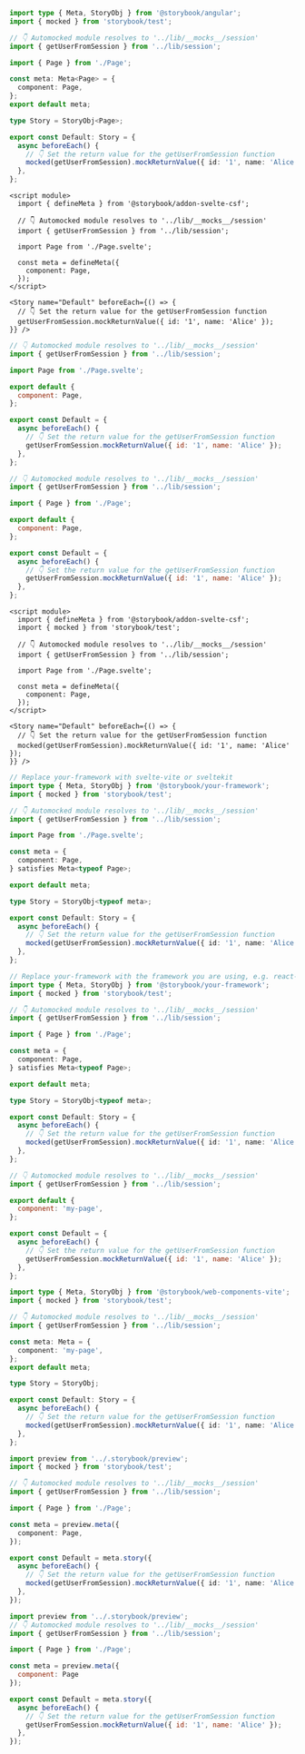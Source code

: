 ```ts filename="Page.stories.ts" renderer="angular" language="ts"
import type { Meta, StoryObj } from '@storybook/angular';
import { mocked } from 'storybook/test';

// 👇 Automocked module resolves to '../lib/__mocks__/session'
import { getUserFromSession } from '../lib/session';

import { Page } from './Page';

const meta: Meta<Page> = {
  component: Page,
};
export default meta;

type Story = StoryObj<Page>;

export const Default: Story = {
  async beforeEach() {
    // 👇 Set the return value for the getUserFromSession function
    mocked(getUserFromSession).mockReturnValue({ id: '1', name: 'Alice' });
  },
};
```

```svelte filename="Page.stories.svelte" renderer="svelte" language="js" tabTitle="Svelte CSF"
<script module>
  import { defineMeta } from '@storybook/addon-svelte-csf';

  // 👇 Automocked module resolves to '../lib/__mocks__/session'
  import { getUserFromSession } from '../lib/session';

  import Page from './Page.svelte';

  const meta = defineMeta({
    component: Page,
  });
</script>

<Story name="Default" beforeEach={() => {
  // 👇 Set the return value for the getUserFromSession function
  getUserFromSession.mockReturnValue({ id: '1', name: 'Alice' });
}} />
```

```js filename="Page.stories.js" renderer="svelte" language="js" tabTitle="CSF"
// 👇 Automocked module resolves to '../lib/__mocks__/session'
import { getUserFromSession } from '../lib/session';

import Page from './Page.svelte';

export default {
  component: Page,
};

export const Default = {
  async beforeEach() {
    // 👇 Set the return value for the getUserFromSession function
    getUserFromSession.mockReturnValue({ id: '1', name: 'Alice' });
  },
};
```

```js filename="Page.stories.js" renderer="common" language="js" tabTitle="CSF 3"
// 👇 Automocked module resolves to '../lib/__mocks__/session'
import { getUserFromSession } from '../lib/session';

import { Page } from './Page';

export default {
  component: Page,
};

export const Default = {
  async beforeEach() {
    // 👇 Set the return value for the getUserFromSession function
    getUserFromSession.mockReturnValue({ id: '1', name: 'Alice' });
  },
};
```

```svelte filename="Page.stories.svelte" renderer="svelte" language="ts" tabTitle="Svelte CSF"
<script module>
  import { defineMeta } from '@storybook/addon-svelte-csf';
  import { mocked } from 'storybook/test';

  // 👇 Automocked module resolves to '../lib/__mocks__/session'
  import { getUserFromSession } from '../lib/session';

  import Page from './Page.svelte';

  const meta = defineMeta({
    component: Page,
  });
</script>

<Story name="Default" beforeEach={() => {
  // 👇 Set the return value for the getUserFromSession function
  mocked(getUserFromSession).mockReturnValue({ id: '1', name: 'Alice' });
}} />
```

```ts filename="Page.stories.ts" renderer="svelte" language="ts" tabTitle="CSF"
// Replace your-framework with svelte-vite or sveltekit
import type { Meta, StoryObj } from '@storybook/your-framework';
import { mocked } from 'storybook/test';

// 👇 Automocked module resolves to '../lib/__mocks__/session'
import { getUserFromSession } from '../lib/session';

import Page from './Page.svelte';

const meta = {
  component: Page,
} satisfies Meta<typeof Page>;

export default meta;

type Story = StoryObj<typeof meta>;

export const Default: Story = {
  async beforeEach() {
    // 👇 Set the return value for the getUserFromSession function
    mocked(getUserFromSession).mockReturnValue({ id: '1', name: 'Alice' });
  },
};
```

```ts filename="Page.stories.ts" renderer="common" language="ts" tabTitle="CSF 3"
// Replace your-framework with the framework you are using, e.g. react-vite, nextjs, vue3-vite, etc.
import type { Meta, StoryObj } from '@storybook/your-framework';
import { mocked } from 'storybook/test';

// 👇 Automocked module resolves to '../lib/__mocks__/session'
import { getUserFromSession } from '../lib/session';

import { Page } from './Page';

const meta = {
  component: Page,
} satisfies Meta<typeof Page>;

export default meta;

type Story = StoryObj<typeof meta>;

export const Default: Story = {
  async beforeEach() {
    // 👇 Set the return value for the getUserFromSession function
    mocked(getUserFromSession).mockReturnValue({ id: '1', name: 'Alice' });
  },
};
```

```js filename="Page.stories.js" renderer="web-components" language="js"
// 👇 Automocked module resolves to '../lib/__mocks__/session'
import { getUserFromSession } from '../lib/session';

export default {
  component: 'my-page',
};

export const Default = {
  async beforeEach() {
    // 👇 Set the return value for the getUserFromSession function
    getUserFromSession.mockReturnValue({ id: '1', name: 'Alice' });
  },
};
```

```ts filename="Page.stories.ts" renderer="web-components" language="ts"
import type { Meta, StoryObj } from '@storybook/web-components-vite';
import { mocked } from 'storybook/test';

// 👇 Automocked module resolves to '../lib/__mocks__/session'
import { getUserFromSession } from '../lib/session';

const meta: Meta = {
  component: 'my-page',
};
export default meta;

type Story = StoryObj;

export const Default: Story = {
  async beforeEach() {
    // 👇 Set the return value for the getUserFromSession function
    mocked(getUserFromSession).mockReturnValue({ id: '1', name: 'Alice' });
  },
};
```

```ts filename="Page.stories.ts" renderer="react" language="ts" tabTitle="CSF Next 🧪"
import preview from '../.storybook/preview';
import { mocked } from 'storybook/test';

// 👇 Automocked module resolves to '../lib/__mocks__/session'
import { getUserFromSession } from '../lib/session';

import { Page } from './Page';

const meta = preview.meta({
  component: Page,
});

export const Default = meta.story({
  async beforeEach() {
    // 👇 Set the return value for the getUserFromSession function
    mocked(getUserFromSession).mockReturnValue({ id: '1', name: 'Alice' });
  },
});
```

<!-- JS snippets still needed while providing both CSF 3 & Next -->

```js filename="Page.stories.js" renderer="react" language="js" tabTitle="CSF Next 🧪"
import preview from '../.storybook/preview';
// 👇 Automocked module resolves to '../lib/__mocks__/session'
import { getUserFromSession } from '../lib/session';

import { Page } from './Page';

const meta = preview.meta({
  component: Page
});

export const Default = meta.story({
  async beforeEach() {
    // 👇 Set the return value for the getUserFromSession function
    getUserFromSession.mockReturnValue({ id: '1', name: 'Alice' });
  },
});
```
